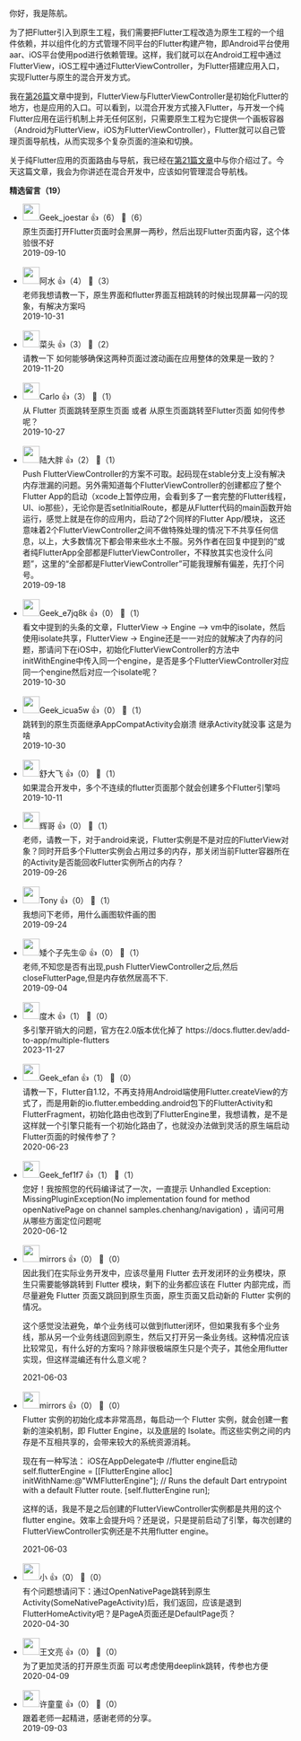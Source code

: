 你好，我是陈航。

为了把Flutter引入到原生工程，我们需要把Flutter工程改造为原生工程的一个组件依赖，并以组件化的方式管理不同平台的Flutter构建产物，即Android平台使用aar、iOS平台使用pod进行依赖管理。这样，我们就可以在Android工程中通过FlutterView，iOS工程中通过FlutterViewController，为Flutter搭建应用入口，实现Flutter与原生的混合开发方式。

我在[第26篇](https://time.geekbang.org/column/article/127601)文章中提到，FlutterView与FlutterViewController是初始化Flutter的地方，也是应用的入口。可以看到，以混合开发方式接入Flutter，与开发一个纯Flutter应用在运行机制上并无任何区别，只需要原生工程为它提供一个画板容器（Android为FlutterView，iOS为FlutterViewController），Flutter就可以自己管理页面导航栈，从而实现多个复杂页面的渲染和切换。

关于纯Flutter应用的页面路由与导航，我已经在[第21篇文章](https://time.geekbang.org/column/article/118421)中与你介绍过了。今天这篇文章，我会为你讲述在混合开发中，应该如何管理混合导航栈。
<div><strong>精选留言（19）</strong></div><ul>
<li><img src="http://thirdwx.qlogo.cn/mmopen/vi_32/Q0j4TwGTfTLFbNiaADSSo6SQhsoDRX95ey8zngVaj2fHqaVc6JAd1uXJFAle1sl4SaicicpSzcKwa4JjLvkpKItZQ/132" width="30px"><span>Geek_joestar</span> 👍（6） 💬（6）<div>原生页面打开Flutter页面时会黑屏一两秒，然后出现Flutter页面内容，这个体验很不好</div>2019-09-10</li><br/><li><img src="https://static001.geekbang.org/account/avatar/00/11/50/90/8cb1bf5d.jpg" width="30px"><span>阿水</span> 👍（4） 💬（3）<div>老师我想请教一下，原生界面和flutter界面互相跳转的时候出现屏幕一闪的现象，有解决方案吗</div>2019-10-31</li><br/><li><img src="https://static001.geekbang.org/account/avatar/00/16/3b/44/dd534c9b.jpg" width="30px"><span>菜头</span> 👍（3） 💬（2）<div>请教一下
如何能够确保这两种页面过渡动画在应用整体的效果是一致的？

</div>2019-11-20</li><br/><li><img src="https://static001.geekbang.org/account/avatar/00/0f/48/55/48de9a24.jpg" width="30px"><span>Carlo</span> 👍（3） 💬（1）<div>从 Flutter 页面跳转至原生页面 或者 从原生页面跳转至Flutter页面 如何传参呢？</div>2019-10-27</li><br/><li><img src="https://static001.geekbang.org/account/avatar/00/18/6c/2b/adc58a65.jpg" width="30px"><span>陆大胖</span> 👍（2） 💬（1）<div>Push FlutterViewController的方案不可取。起码现在stable分支上没有解决内存泄漏的问题。另外需知道每个FlutterViewController的创建都应了整个Flutter App的启动（xcode上暂停应用，会看到多了一套完整的Flutter线程，UI、io那些），无论你是否setInitialRoute，都是从Flutter代码的main函数开始运行，感觉上就是在你的应用内，启动了2个同样的Flutter App&#47;模块， 这还意味着2个FlutterViewController之间不做特殊处理的情况下不共享任何信息，以上，大多数情况下都会带来些水土不服。另外作者在回复中提到的“或者纯FlutterApp全部都是FlutterViewController，不释放其实也没什么问题”，这里的“全部都是FlutterViewController”可能我理解有偏差，先打个问号。</div>2019-09-18</li><br/><li><img src="http://thirdwx.qlogo.cn/mmopen/vi_32/Q0j4TwGTfTKJ3dLlYr6tznfnZXJNsD7Jw48BVnFSib3RO3VWEN0pgebRY1jaR8YXLQ6iaAjTsFiamOWSA3UPAa37A/132" width="30px"><span>Geek_e7jq8k</span> 👍（0） 💬（1）<div>看文中提到的头条的文章，FlutterView -&gt; Engine —&gt; vm中的isolate，然后使用isolate共享，FlutterView -&gt; Engine还是一一对应的就解决了内存的问题，那请问下在iOS中，初始化FlutterViewController的方法中initWithEngine中传入同一个engine，是否是多个FlutterViewController对应同一个engine然后对应一个isolate呢？</div>2019-10-30</li><br/><li><img src="http://thirdwx.qlogo.cn/mmopen/vi_32/Q0j4TwGTfTJnugUNWBtcsyacCEbWaHVooT8TPzaZ5onicKQibggicnI7X6KibS3l0S8gdg8PuJR5w517hIHuiboquBg/132" width="30px"><span>Geek_icua5w</span> 👍（0） 💬（1）<div>跳转到的原生页面继承AppCompatActivity会崩溃   继承Activity就没事  这是为啥</div>2019-10-30</li><br/><li><img src="https://static001.geekbang.org/account/avatar/00/14/0b/73/4f1c9676.jpg" width="30px"><span>舒大飞</span> 👍（0） 💬（1）<div>如果混合开发中，多个不连续的flutter页面那个就会创建多个Flutter引擎吗</div>2019-10-11</li><br/><li><img src="" width="30px"><span>辉哥</span> 👍（0） 💬（1）<div>老师，请教一下，对于android来说，Flutter实例是不是对应的FlutterView对象？同时开启多个Flutter实例会占用过多的内存，那关闭当前Flutter容器所在的Activity是否能回收Flutter实例所占的内存？</div>2019-09-26</li><br/><li><img src="https://static001.geekbang.org/account/avatar/00/12/dc/77/05b119eb.jpg" width="30px"><span>Tony</span> 👍（0） 💬（1）<div>我想问下老师，用什么画图软件画的图</div>2019-09-24</li><br/><li><img src="https://static001.geekbang.org/account/avatar/00/11/81/45/9aa91b75.jpg" width="30px"><span>矮个子先生😝</span> 👍（0） 💬（1）<div>老师,不知您是否有出现,push FlutterViewController之后,然后closeFlutterPage,但是内存依然居高不下.</div>2019-09-04</li><br/><li><img src="https://thirdwx.qlogo.cn/mmopen/vi_32/Q0j4TwGTfTJZmm5lWL0PlY7P8SRw7iaB9An0MbLCAP8jS4t2yZd9v4pUtP49UCHfWbUFiaaSeQaRYPMXVo5pE1Jg/132" width="30px"><span>度木</span> 👍（1） 💬（0）<div>多引擎开销大的问题，官方在2.0版本优化掉了  https:&#47;&#47;docs.flutter.dev&#47;add-to-app&#47;multiple-flutters</div>2023-11-27</li><br/><li><img src="http://thirdwx.qlogo.cn/mmopen/vi_32/1dD8rnYEI7V6wJkXOUQcENxicwhEEjUYbtYPEgjNfaSbTYzQVT0Ktl4KotNflbGHOWePriaGaIRFiabAO4mDYxqHQ/132" width="30px"><span>Geek_efan</span> 👍（1） 💬（0）<div>请教一下，Flutter自1.12，不再支持用Android端使用Flutter.createView的方式了，而是用新的io.flutter.embedding.android包下的FlutterActivity和FlutterFragment，初始化路由也改到了FlutterEngine里，我想请教，是不是这样就一个引擎只能有一个初始化路由了，也就没办法做到灵活的原生端启动Flutter页面的时候传参了？</div>2020-06-23</li><br/><li><img src="https://wx.qlogo.cn/mmopen/vi_32/qia3ujDMNj5sIavicvh3ib7rfDnS7ofAMVic0EA0VFE1Hpu5N1R8PibhjgBnicJQNuWS77tVHTS0BlhibmeqZ1ELdHPFg/132" width="30px"><span>Geek_fef1f7</span> 👍（1） 💬（1）<div>您好！我按照您的代码编译试了一次，一直提示 Unhandled Exception: MissingPluginException(No implementation found for method openNativePage on channel samples.chenhang&#47;navigation) ，请问可用从哪些方面定位问题呢</div>2020-06-12</li><br/><li><img src="https://static001.geekbang.org/account/avatar/00/18/72/89/a346ba9b.jpg" width="30px"><span>mirrors</span> 👍（0） 💬（0）<div>因此我们在实际业务开发中，应该尽量用 Flutter 去开发闭环的业务模块，原生只需要能够跳转到 Flutter 模块，剩下的业务都应该在 Flutter 内部完成，而尽量避免 Flutter 页面又跳回到原生页面，原生页面又启动新的 Flutter 实例的情况。

这个感觉没法避免，单个业务线可以做到flutter闭环，但如果我有多个业务线，那从另一个业务线退回到原生，然后又打开另一条业务线。这种情况应该比较常见，有什么好的方案吗？除非很极端原生只是个壳子，其他全用flutter实现，但这样混编还有什么意义呢？</div>2021-06-03</li><br/><li><img src="https://static001.geekbang.org/account/avatar/00/18/72/89/a346ba9b.jpg" width="30px"><span>mirrors</span> 👍（0） 💬（0）<div>Flutter 实例的初始化成本非常高昂，每启动一个 Flutter 实例，就会创建一套新的渲染机制，即 Flutter Engine，以及底层的 Isolate。而这些实例之间的内存是不互相共享的，会带来较大的系统资源消耗。

现在有一种写法：
iOS在AppDelegate中
&#47;&#47;flutter engine启动
self.flutterEngine = [[FlutterEngine alloc] initWithName:@&quot;WMFlutterEngine&quot;];
&#47;&#47; Runs the default Dart entrypoint with a default Flutter route.
[self.flutterEngine run];

这样的话，我是不是之后创建的FlutterViewController实例都是共用的这个flutter engine。效率上会提升吗？还是说，只是提前启动了引擎，每次创建的FlutterViewController实例还是不共用flutter engine。</div>2021-06-03</li><br/><li><img src="" width="30px"><span>小</span> 👍（0） 💬（0）<div>有个问题想请问下：通过OpenNativePage跳转到原生Activity(SomeNativePageActivity)后，我们返回，应该是退到FlutterHomeActivity吧？是PageA页面还是DefaultPage页？</div>2020-04-30</li><br/><li><img src="https://thirdwx.qlogo.cn/mmopen/vi_32/rRCSdTPyqWdJkIdySLkRpKDkg6oXhGibbCsMVEBVumXZbWGHNW1dwVjAeazeTOukiauJxH9mB8dQM681Kbe7kVRA/132" width="30px"><span>王文亮</span> 👍（0） 💬（0）<div>为了更加灵活的打开原生页面 可以考虑使用deeplink跳转，传参也方便</div>2020-04-09</li><br/><li><img src="https://static001.geekbang.org/account/avatar/00/0f/4d/fd/0aa0e39f.jpg" width="30px"><span>许童童</span> 👍（0） 💬（0）<div>跟着老师一起精进，感谢老师的分享。</div>2019-09-03</li><br/>
</ul>